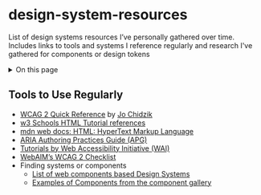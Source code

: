 # design-system-resources
List of design systems resources I’ve personally gathered over time. Includes links to tools and systems I reference regularly and research I've gathered for components or design tokens

<details>
<summary>On this page</summary>
  
* Tools to Use Regularly
* Systems to reference
* Starting Material
* Design Tokens
* Components
  
</details>


## Tools to Use Regularly
* [WCAG 2 Quick Reference](https://3pha.com/wcag2/) by [Jo Chidzik](https://twitter.com/joechidzik)
* [w3 Schools HTML Tutorial references](https://www.w3schools.com/html/)
* [mdn web docs: HTML: HyperText Markup Language](https://developer.mozilla.org/en-US/docs/Web/HTML)
* [ARIA Authoring Practices Guide (APG)](https://www.w3.org/WAI/ARIA/apg/)
* [Tutorials by Web Accessibility Initiative (WAI)](https://www.w3.org/WAI/tutorials/)
* [WebAIM’s WCAG 2 Checklist](https://webaim.org/standards/wcag/checklist)
* Finding systems or components
  * [List of web components based Design Systems](https://webcomponents.today/design-systems/)
  * [Examples of Components from the component gallery](https://component.gallery/components/)
